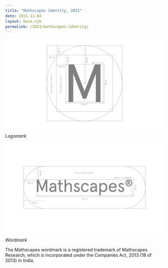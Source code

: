 ```yaml
---
title: "Mathscapes Identity, 2021"
date: 2021-11-04
layout: base.njk
permalink: /2021/mathscapes-identity/
--- 
```


<img src="/assets/images/2023/logomark-construction.svg"/>

_Logomark_

<img src="/assets/images/2023/wordmark-construction.svg"/>

_Wordmark_

The Mathscapes wordmark is a registered trademark of Mathscapes Research, which is incorporated under the Companies Act, 2013 (18 of 2013) in India.